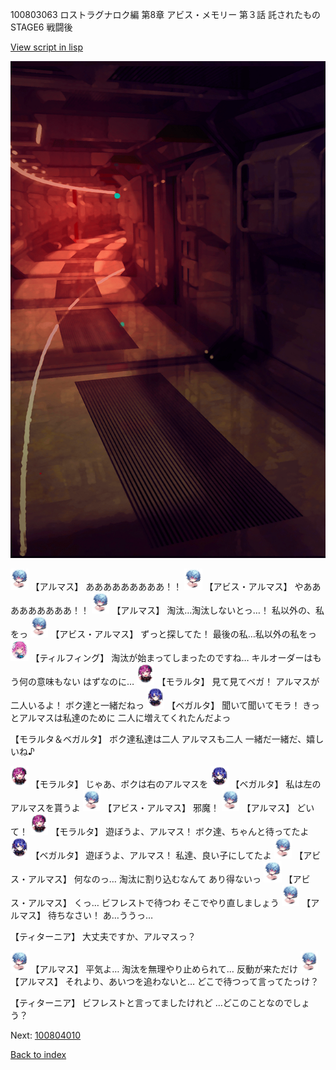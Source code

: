 100803063 ロストラグナロク編 第8章 アビス・メモリー 第３話 託されたもの　STAGE6 戦闘後

[View script in lisp](../scripts/100803063.txt)

![red_corridor.png](../images/backgrounds/red_corridor.png)

<img src="../images/units/3840001.png" alt="3840001.png" height="34"/>
【アルマス】
あああああああああ！！

<img src="../images/units/3840001.png" alt="3840001.png" height="34"/>
【アビス・アルマス】
やあああああああああ！！

<img src="../images/units/3840001.png" alt="3840001.png" height="34"/>
【アルマス】
淘汰…淘汰しないとっ…！
私以外の、私をっ

<img src="../images/units/3840001.png" alt="3840001.png" height="34"/>
【アビス・アルマス】
ずっと探してた！
最後の私…私以外の私をっ

<img src="../images/units/3101411.png" alt="3101411.png" height="34"/>
【ティルフィング】
淘汰が始まってしまったのですね…
キルオーダーはもう何の意味もない
はずなのに…

<img src="../images/units/3104011.png" alt="3104011.png" height="34"/>
【モラルタ】
見て見てベガ！
アルマスが二人いるよ！
ボク達と一緒だねっ

<img src="../images/units/3104111.png" alt="3104111.png" height="34"/>
【ベガルタ】
聞いて聞いてモラ！
きっとアルマスは私達のために
二人に増えてくれたんだよっ

【モラルタ＆ベガルタ】
ボク達私達は二人
アルマスも二人
一緒だ一緒だ、嬉しいね♪

<img src="../images/units/3104011.png" alt="3104011.png" height="34"/>
【モラルタ】
じゃあ、ボクは右のアルマスを

<img src="../images/units/3104111.png" alt="3104111.png" height="34"/>
【ベガルタ】
私は左のアルマスを貰うよ

<img src="../images/units/3840001.png" alt="3840001.png" height="34"/>
【アビス・アルマス】
邪魔！

<img src="../images/units/3840001.png" alt="3840001.png" height="34"/>
【アルマス】
どいて！

<img src="../images/units/3104011.png" alt="3104011.png" height="34"/>
【モラルタ】
遊ぼうよ、アルマス！
ボク達、ちゃんと待ってたよ

<img src="../images/units/3104111.png" alt="3104111.png" height="34"/>
【ベガルタ】
遊ぼうよ、アルマス！
私達、良い子にしてたよ

<img src="../images/units/3840001.png" alt="3840001.png" height="34"/>
【アビス・アルマス】
何なのっ…
淘汰に割り込むなんて
あり得ないっ

<img src="../images/units/3840001.png" alt="3840001.png" height="34"/>
【アビス・アルマス】
くっ…
ビフレストで待つわ
そこでやり直しましょう

<img src="../images/units/3840001.png" alt="3840001.png" height="34"/>
【アルマス】
待ちなさい！
あ…ううっ…

【ティターニア】
大丈夫ですか、アルマスっ？

<img src="../images/units/3840001.png" alt="3840001.png" height="34"/>
【アルマス】
平気よ…
淘汰を無理やり止められて…
反動が来ただけ

<img src="../images/units/3840001.png" alt="3840001.png" height="34"/>
【アルマス】
それより、あいつを追わないと…
どこで待つって言ってたっけ？

【ティターニア】
ビフレストと言ってましたけれど
…どこのことなのでしょう？

Next: [100804010](100804010.md)

[Back to index](index.md)
